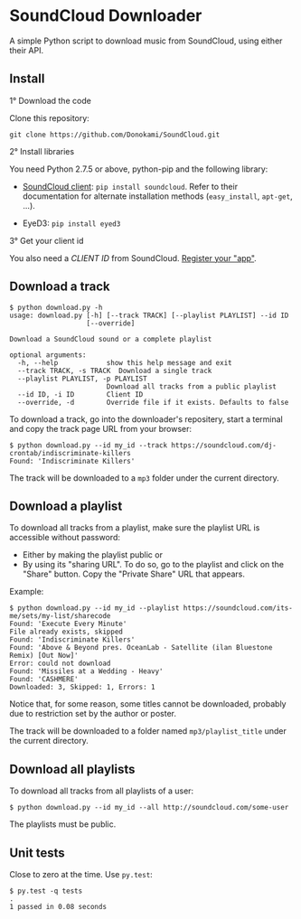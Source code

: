 SoundCloud Downloader
=====================

A simple Python script to download music from SoundCloud, using either their API.


## Install

1° Download the code

Clone this repository:

    git clone https://github.com/Donokami/SoundCloud.git

2° Install libraries

You need Python 2.7.5 or above, python-pip and the following library:

* [SoundCloud client](https://github.com/soundcloud/soundcloud-python): `pip install soundcloud`. Refer to their documentation for alternate installation methods (`easy_install`, `apt-get`, ...).

* EyeD3: `pip install eyed3`

3° Get your client id

You also need a *CLIENT ID* from SoundCloud. [Register your "app"](http://soundcloud.com/you/apps/new).

## Download a track

    $ python download.py -h
    usage: download.py [-h] [--track TRACK] [--playlist PLAYLIST] --id ID
                       [--override]

    Download a SoundCloud sound or a complete playlist

    optional arguments:
      -h, --help            show this help message and exit
      --track TRACK, -s TRACK  Download a single track
      --playlist PLAYLIST, -p PLAYLIST
                            Download all tracks from a public playlist
      --id ID, -i ID        Client ID
      --override, -d        Override file if it exists. Defaults to false

To download a track, go into the downloader's repositery, start a terminal and copy the track page URL from your browser:

    $ python download.py --id my_id --track https://soundcloud.com/dj-crontab/indiscriminate-killers
    Found: 'Indiscriminate Killers'

The track will be downloaded to a `mp3` folder under the current directory.


## Download a playlist

To download all tracks from a playlist, make sure the playlist URL is accessible without password:

* Either by making the playlist public or
* By using its "sharing URL". To do so, go to the playlist and click on the "Share" button. Copy the "Private Share" URL that appears.

Example:

    $ python download.py --id my_id --playlist https://soundcloud.com/its-me/sets/my-list/sharecode
    Found: 'Execute Every Minute'
    File already exists, skipped
    Found: 'Indiscriminate Killers'
    Found: 'Above & Beyond pres. OceanLab - Satellite (ilan Bluestone Remix) [Out Now]'
    Error: could not download
    Found: 'Missiles at a Wedding - Heavy'
    Found: 'CASHMERE'
    Downloaded: 3, Skipped: 1, Errors: 1

Notice that, for some reason, some titles cannot be downloaded, probably due to restriction set by the author or poster.

The track will be downloaded to a folder named `mp3/playlist_title` under the current directory.


## Download all playlists

To download all tracks from all playlists of a user:

    $ python download.py --id my_id --all http://soundcloud.com/some-user

The playlists must be public.


## Unit tests

Close to zero at the time. Use `py.test`:

    $ py.test -q tests
    .
    1 passed in 0.08 seconds
